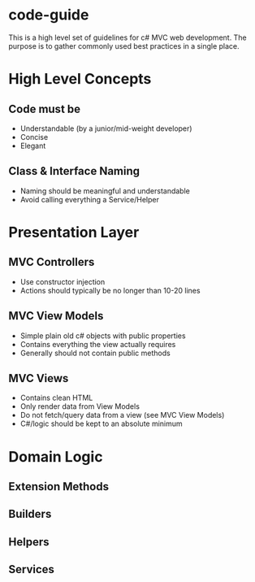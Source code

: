 # code-guide
This is a high level set of guidelines for c# MVC web development. The purpose is to gather commonly used best practices in a single place.


# High Level Concepts
## Code must be
- Understandable (by a junior/mid-weight developer)
- Concise
- Elegant  

## Class & Interface Naming
- Naming should be meaningful and understandable 
- Avoid calling everything a Service/Helper



# Presentation Layer
## MVC Controllers
- Use constructor injection
- Actions should typically be no longer than 10-20 lines


## MVC View Models
- Simple plain old c# objects with public properties
- Contains everything the view actually requires
- Generally should not contain public methods


## MVC Views
- Contains clean HTML
- Only render data from View Models
- Do not fetch/query data from a view (see MVC View Models) 
- C#/logic should be kept to an absolute minimum



# Domain Logic
## Extension Methods

## Builders

## Helpers

## Services







